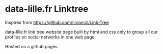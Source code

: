 # data-lille.fr Linktree

Inspired from https://github.com/lironmiz/Link-Tree 

data-lille.fr link tree website page built by html and css only to group all our profiles on social networks in one web page.

Hosted on a github pages.

